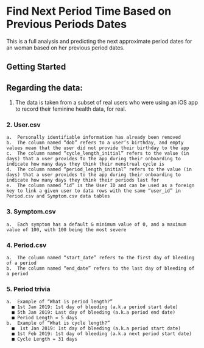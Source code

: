 # Find Next Period Time Based on Previous Periods Dates

This is a full analysis and predicting the next approximate period dates for an woman based on her previous period dates.

## Getting Started

## Regarding the data:

1.	The data is taken from a subset of real users who were using an iOS app to record their feminine health data, for real.
### 2.	User.csv
```
a.	Personally identifiable information has already been removed
b.	The column named “dob” refers to a user’s birthday, and empty values mean that the user did not provide their birthday to the app
c.	The column named “cycle_length_initial” refers to the value (in days) that a user provides to the app during their onboarding to indicate how many days they think their menstrual cycle is 
d.	The column named “period_length_initial” refers to the value (in days) that a user provides to the app during their onboarding to indicate how many days they think their periods last for
e.	The column named “id” is the User ID and can be used as a foreign key to link a given user to data rows with the same “user_id” in Period.csv and Symptom.csv data tables
```
### 3.	Symptom.csv
```
a.	Each symptom has a default & minimum value of 0, and a maximum value of 100, with 100 being the most severe
```
### 4.	Period.csv
```
a.	The column named “start_date” refers to the first day of bleeding of a period
b.	The column named “end_date” refers to the last day of bleeding of a period
```
### 5.	Period trivia
```
a.	Example of “What is period length?”
  ■	1st Jan 2019: 1st day of bleeding (a.k.a period start date)
  ■	5th Jan 2019: Last day of bleeding (a.k.a period end date)
  ■	Period Length = 5 days
b.	Example of “What is cycle length?”
  ■	 1st Jan 2019: 1st day of bleeding (a.k.a period start date)
  ■	1st Feb 2019: 1st day of bleeding (a.k.a next period start date)
  ■	Cycle Length = 31 days
```

